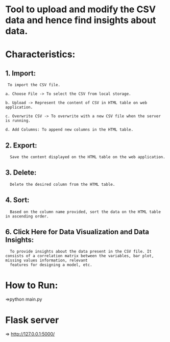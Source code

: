 # Tool to upload and modify the CSV data and hence find insights about data.

# Characteristics:
## 1. Import: 
     To import the CSV file.

    a. Choose File -> To select the CSV from local storage.

    b. Upload -> Represent the content of CSV in HTML table on web application.

    c. Overwrite CSV -> To overwrite with a new CSV file when the server is running.

    d. Add Columns: To append new columns in the HTML table.

## 2. Export:
      Save the content displayed on the HTML table on the web application.
## 3. Delete: 
      Delete the desired column from the HTML table.
## 4. Sort: 
      Based on the column name provided, sort the data on the HTML table in ascending order.
## 6. Click Here for Data Visualization and Data Insights: 
      To provide insights about the data present in the CSV file. It consists of a correlation matrix between the variables, bar plot, missing values information, relevant     
      features for designing a model, etc.


# How to Run:
=>python main.py

# Flask server 
=> http://127.0.0.1:5000/


